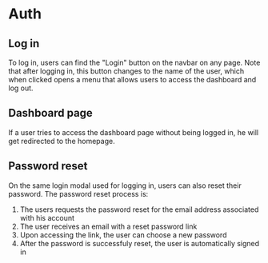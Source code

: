 # Auth

## Log in

To log in, users can find the "Login" button on the navbar on any page. Note that after logging in, this button changes to the name of the user, which when clicked opens a menu that allows users to access the dashboard and log out.

## Dashboard page

If a user tries to access the dashboard page without being logged in, he will get redirected to the homepage.

## Password reset

On the same login modal used for logging in, users can also reset their password. The password reset process is:

1) The users requests the password reset for the email address associated with his account
2) The user receives an email with a reset password link
3) Upon accessing the link, the user can choose a new password
4) After the password is successfuly reset, the user is automatically signed in
